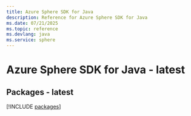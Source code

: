 ```yaml
---
title: Azure Sphere SDK for Java
description: Reference for Azure Sphere SDK for Java
ms.date: 07/21/2025
ms.topic: reference
ms.devlang: java
ms.service: sphere
---
```

# Azure Sphere SDK for Java - latest
## Packages - latest
[!INCLUDE [packages](sphere-index.md)]